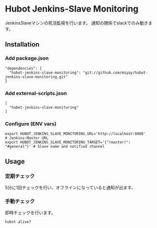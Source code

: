 # Hubot Jenkins-Slave Monitoring

JenkinsSlaveマシンの死活監視を行います。
通知の関係でslackでのみ動きます。

## Installation
### Add package.json

```
"dependencies": {
  "hubot-jenkins-slave-monitoring": "git://github.com/miyay/hubot-jenkins-slave-monitoring.git"
}
```

### Add external-scripts.json

```
[
  "hubot-jenkins-slave-monitoring"
]
```

### Configure (ENV vars)

```
export HUBOT_JENKINS_SLAVE_MONITORING_URL='http://localhost:8080'       # Jenkins-Master URL
export HUBOT_JENKINS_SLAVE_MONITORING_TARGET='{"(master)": "#general"}' # Slave name and notified channel
```

## Usage
### 定期チェック

5分に1回チェックを行い、オフラインになっていると通知が出ます。

### 手動チェック

即時チェックを行います。

```
hubot alive?
```
